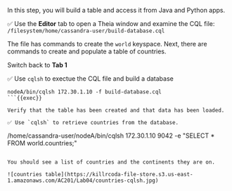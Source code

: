 In this step, you will build a table and access it from Java and Python apps. 

✅ Use the **Editor** tab to open a Theia window and examine the CQL file: `/filesystem/home/cassandra-user/build-database.cql`

The file has commands to create the `world` keyspace.
Next, there are commands to create and populate a table of countries.

Switch back to **Tab 1**

✅ Use `cqlsh` to exectue the CQL file and build a database
```
nodeA/bin/cqlsh 172.30.1.10 -f build-database.cql
```{{exec}}

Verify that the table has been created and that data has been loaded.

✅ Use `cqlsh` to retrieve countries from the database.
```
/home/cassandra-user/nodeA/bin/cqlsh 172.30.1.10 9042 -e "SELECT * FROM world.countries;"
```{{exec}}

You should see a list of countries and the continents they are on.

![countries table](https://killrcoda-file-store.s3.us-east-1.amazonaws.com/AC201/Lab04/countries-cqlsh.jpg)
